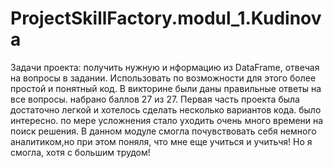 # ProjectSkillFactory.modul_1.Kudinova
Задачи проекта: получить нужную и нформацию из DataFrame, отвечая на вопросы в задании. 
Использовать по возможности для этого более простой и понятный код.
В викторине были даны правильные ответы на все вопросы. набрано баллов 27 из 27.
Первая часть проекта была достаточно легкой и хотелось сделать несколько вариантов кода. было интересно.
по мере усложнения стало уходить очень много времени на поиск решения.
В данном модуле смогла почувствовать себя немного аналитиком,но при этом поняля, что мне еще учиться и учитьчя!
Но я смогла, хотя с большим трудом!
